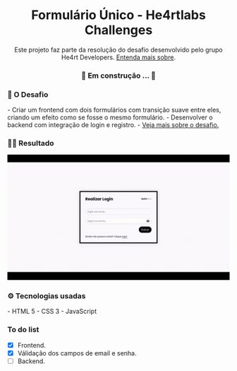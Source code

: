 <h1 align="center">Formulário Único - He4rtlabs Challenges</h1>
<p align="center">Este projeto faz parte da resolução do desafio desenvolvido pelo grupo He4rt Developers. <a href="https://github.com/he4rt/heartlabs-challenges">Entenda mais sobre</a>.</p>

<h3 align="center"> 🚧 Em construção ... 🚧</h3>

<h3>🚀 O Desafio</h3>
- Criar um frontend com dois formulários com transição suave entre eles, criando um efeito como se fosse o mesmo formulário.
- Desenvolver o backend com integração de login e registro.
- <a href="https://github.com/he4rtlabs/he4rtlabs-challenges-03">Veja mais sobre o desafio.</a>

<h3>👩‍💻  Resultado</h3>
<center><img src="./screen.gif"></center>

<h3>⚙️ Tecnologias usadas</h3>
- HTML 5
- CSS 3
- JavaScript

### To do list
- [x] Frontend.
- [x] Válidação dos campos de email e senha.
- [ ] Backend.
